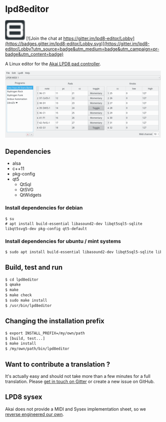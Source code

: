 # lpd8editor

<img src="lpd8editor.svg?sanitize=true" width="64" height="64" /> [![Join the chat at https://gitter.im/lpd8-editor/Lobby](https://badges.gitter.im/lpd8-editor/Lobby.svg)](https://gitter.im/lpd8-editor/Lobby?utm_source=badge&utm_medium=badge&utm_campaign=pr-badge&utm_content=badge)

A Linux editor for the [Akai LPD8 pad controller](http://www.akaipro.com/product/lpd8).

![lpd8-editor screenshot](doc/screenshot.png?raw=true "lpd8editor")

## Dependencies

- alsa
- c++11
- pkg-config
- qt5
  - QtSql
  - QtSVG
  - QtWidgets

### Install dependencies for debian

```
$ su
# apt install build-essential libasound2-dev libqt5sql5-sqlite libqt5svg5-dev pkg-config qt5-default
```

### Install dependencies for ubuntu / mint systems

``` sh
$ sudo apt install build-essential libasound2-dev libqt5sql5-sqlite libqt5svg5-dev pkg-config qt5-default
```

## Build, test and run

``` sh
$ cd lpd8editor
$ qmake
$ make
$ make check
$ sudo make install
$ /usr/bin/lpd8editor
```

## Changing the installation prefix

``` sh
$ export INSTALL_PREFIX=/my/own/path
$ [build, test...]
$ make install
$ /my/own/path/bin/lpd8editor
```

## Want to contribute a translation ?

It's actually easy and should not take more than a few minutes for a full translation. Please [get in touch on Gitter](https://gitter.im/lpd8-editor/Lobby) or create a new issue on GitHub.

## LPD8 sysex

Akai does not provide a MIDI and Sysex implementation sheet, so we [reverse engineered our own](doc/SYSEX.md).
